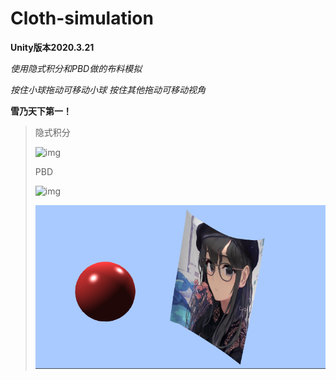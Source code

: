 # Cloth-simulation

**Unity版本2020.3.21**

*使用隐式积分和PBD做的布料模拟*

*按住小球拖动可移动小球 按住其他拖动可移动视角*

**雪乃天下第一！**

> 隐式积分
>
> ![img](https://pic2.zhimg.com/80/v2-ce942eeb56208b8544685da53db5e4f9_720w.jpg)
>
> PBD
>
> ![img](https://pic1.zhimg.com/80/v2-f7fdc2b6f77f88214cd7679a0b3d1608_720w.jpg)
>
> ![img](https://github.com/1242857339/GAMES103-Simulation/blob/main/Lab2%20Cloth-simulation/image-20221013232356150.png)
